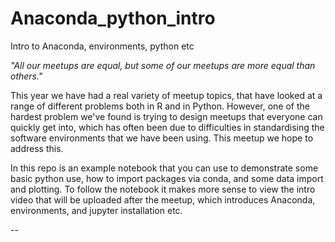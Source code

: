 # Anaconda_python_intro
Intro to Anaconda, environments, python etc

*"All our meetups are equal, but some of our meetups are more equal than others."* 

This year we have had a real variety of meetup topics, that have looked at a range of different problems both in R and in Python. However, one of the hardest problem we've found is trying to design meetups that everyone can quickly get into, which has often been due to difficulties in standardising the software environments that we have been using. This meetup we hope to address this.

In this repo is an example notebook that you can use to demonstrate some basic python use, how to import packages via conda, and some data import and plotting. To follow the notebook it makes more sense to view the intro video that will be uploaded after the meetup, which introduces Anaconda, environments, and jupyter installation etc. 

--

